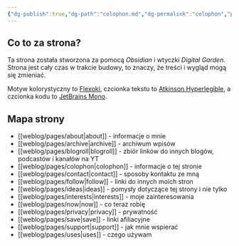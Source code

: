 ```yaml
---
{"dg-publish":true,"dg-path":"colophon.md","dg-permalink":"colophon","permalink":"/colophon/"}
---
```



## Co to za strona?

Ta strona została stworzona za pomocą *Obsidian* i wtyczki *Digital Garden*. Strona jest cały czas w trakcie budowy, to znaczy, że treści i wygląd mogą się zmieniać.

Motyw kolorystyczny to [Flexoki](https://stephango.com/flexoki), czcionka tekstu to [Atkinson Hyperlegible](https://fonts.bunny.net/family/atkinson-hyperlegible), a czcionka kodu to [JetBrains Mono](https://fonts.bunny.net/family/jetbrains-mono).

## Mapa strony

- [[weblog/pages/about\|about]] - informacje o mnie
- [[weblog/pages/archive\|archive]] - archiwum wpisów
- [[weblog/pages/blogroll\|blogroll]] - zbiór linków do innych blogów, podcastów i kanałów na YT
- [[weblog/pages/colophon\|colophon]] - informacje o tej stronie
- [[weblog/pages/contact\|contact]] - sposoby kontaktu ze mną
- [[weblog/pages/follow\|follow]] - linki do innych moich stron
- [[weblog/pages/ideas\|ideas]] - pomysły dotyczące tej strony i nie tylko
- [[weblog/pages/interests\|interests]] - moje zainteresowania
- [[weblog/pages/now\|now]] - co teraz robię
- [[weblog/pages/privacy\|privacy]] - prywatność
- [[weblog/pages/save\|save]] - linki afiliacyjne
- [[weblog/pages/support\|support]] - jak mnie wspierać
- [[weblog/pages/uses\|uses]] - czego używam
